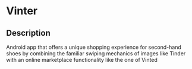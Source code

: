 # Vinter

## Description
Android app that offers a unique shopping experience for second-hand shoes by combining the familiar swiping mechanics of images like Tinder with an online marketplace functionality like the one of Vinted
